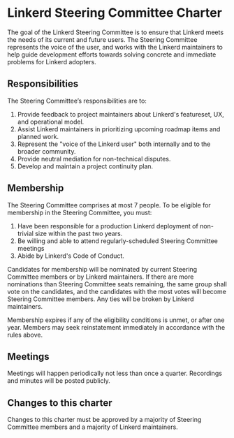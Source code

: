 # Linkerd Steering Committee Charter

The goal of the Linkerd Steering Committee is to ensure that Linkerd meets the
needs of its current and future users. The Steering Committee represents the
voice of the user, and works with the Linkerd maintainers to help guide
development efforts towards solving concrete and immediate problems for Linkerd
adopters.

## Responsibilities

The Steering Committee’s responsibilities are to:

1. Provide feedback to project maintainers about Linkerd's featureset, UX, and
   operational model.
2. Assist Linkerd maintainers in prioritizing upcoming roadmap items and
   planned work.
3. Represent the "voice of the Linkerd user" both internally and to the broader
   community.
4. Provide neutral mediation for non-technical disputes.
5. Develop and maintain a project continuity plan.

## Membership

The Steering Committee comprises at most 7 people. To be eligible for
membership in the Steering Committee, you must:

1. Have been responsible for a production Linkerd deployment of non-trivial
   size within the past two years.
2. Be willing and able to attend regularly-scheduled Steering Committee
   meetings
3. Abide by Linkerd's Code of Conduct.

Candidates for membership will be nominated by current Steering Committee
members or by Linkerd maintainers. If there are more nominations than Steering
Committee seats remaining, the same group shall vote on the candidates, and the
candidates with the most votes will become Steering Committee members. Any ties
will be broken by Linkerd maintainers.

Membership expires if any of the eligibility conditions is unmet, or after one
year. Members may seek reinstatement immediately in accordance with the rules
above.

## Meetings

Meetings will happen periodically not less than once a quarter. Recordings and
minutes will be posted publicly.

## Changes to this charter

Changes to this charter must be approved by a majority of Steering Committee
members and a majority of Linkerd maintainers.
